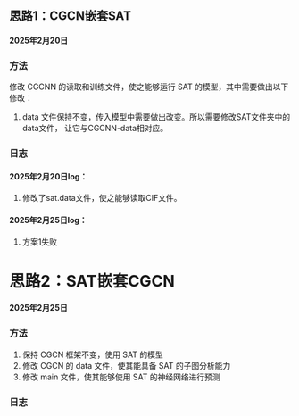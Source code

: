 ## 思路1：CGCN嵌套SAT
#### 2025年2月20日
### 方法
修改 CGCNN 的读取和训练文件，使之能够运行 SAT 的模型，其中需要做出以下修改：  
1. data 文件保持不变，传入模型中需要做出改变。所以需要修改SAT文件夹中的data文件，
让它与CGCNN-data相对应。




### 日志

#### 2025年2月20日log：
1.  修改了sat.data文件，使之能够读取CIF文件。

#### 2025年2月25日log：
1. 方案1失败

# 思路2：SAT嵌套CGCN
#### 2025年2月25日
### 方法
1. 保持 CGCN 框架不变，使用 SAT 的模型
2. 修改  CGCN 的 data 文件，使其能具备 SAT 的子图分析能力
3. 修改 main 文件，使其能够使用 SAT 的神经网络进行预测

### 日志
